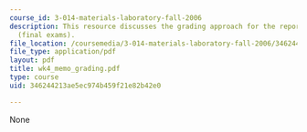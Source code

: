 ```yaml
---
course_id: 3-014-materials-laboratory-fall-2006
description: This resource discusses the grading approach for the reports of memos
  (final exams).
file_location: /coursemedia/3-014-materials-laboratory-fall-2006/346244213ae5ec974b459f21e82b42e0_wk4_memo_grading.pdf
file_type: application/pdf
layout: pdf
title: wk4_memo_grading.pdf
type: course
uid: 346244213ae5ec974b459f21e82b42e0

---
```

None